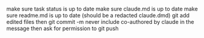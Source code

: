 make sure task status is up to date
make sure claude.md is up to date
make sure readme.md is up to date (should be a redacted claude.dmd)
git add edited files
then git commit -m <a detailed update>
never include co-authored by claude in the message
then ask for permission to git push
